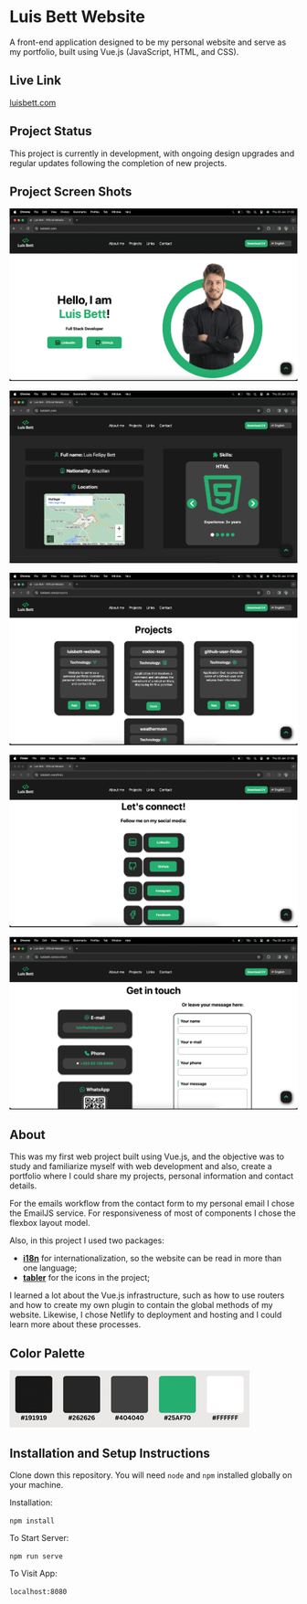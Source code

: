 # Luis Bett Website

A front-end application designed to be my personal website and serve as my portfolio, built using Vue.js (JavaScript, HTML, and CSS).

## Live Link

[luisbett.com](https://luisbett.com/)

## Project Status

This project is currently in development, with ongoing design upgrades and regular updates following the completion of new projects.

## Project Screen Shots

![screenshot_1](/public/img/screenshot_1.png)

![screenshot_2](/public/img/screenshot_2.png)

![screenshot_3](/public/img/screenshot_3.png)

![screenshot_4](/public/img/screenshot_4.png)

![screenshot_5](/public/img/screenshot_5.png)

## About

This was my first web project built using Vue.js, and the objective was to study and familiarize myself with web development and also, create a portfolio where I could share my projects, personal information and contact details.

For the emails workflow from the contact form to my personal email I chose the EmailJS service. For responsiveness of most of components I chose the flexbox layout model.

Also, in this project I used two packages:

* [**i18n**](https://kazupon.github.io/vue-i18n/) for internationalization, so the website can be read in more than one language;
* [**tabler**](https://tabler.io/docs/icons/vue) for the icons in the project;

I learned a lot about the Vue.js infrastructure, such as how to use routers and how to create my own plugin to contain the global methods of my website. Likewise, I chose Netlify to deployment and hosting and I could learn more about these processes.

## Color Palette

![color_palette](/public/img/color_palette.png)

## Installation and Setup Instructions

Clone down this repository. You will need `node` and `npm` installed globally on your machine.

Installation:

`npm install`

To Start Server:

`npm run serve`

To Visit App:

`localhost:8080`